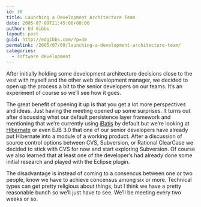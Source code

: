 ```yaml
---
id: 30
title: Launching a Development Architecture Team
date: 2005-07-09T21:45:00+00:00
author: Ed Gibbs
layout: post
guid: http://edgibbs.com/?p=30
permalink: /2005/07/09/launching-a-development-architecture-team/
categories:
  - software development
---
```

After initially holding some development architecture decisions close to the vest with myself and the other web development manager, we decided to open up the process a bit to the senior developers on our teams. It&#8217;s an experiment of course so we&#8217;ll see how it goes.

The great benefit of opening it up is that you get a lot more perspectives and ideas. Just having the meeting opened up some surprises. It turns out after discussing what our default persistence layer framework and mentioning that we&#8217;re currently using [iBatis](http://ibatis.apache.org/) by default but we&#8217;re looking at [Hibernate](http://www.hibernate.org/) or even EJB 3.0 that one of our senior developers have already put Hibernate into a module of a working product. After a discussion of source control options between CVS, Subversion, or Rational ClearCase we decided to stick with CVS for now and start exploring Subversion. Of course we also learned that at least one of the developer&#8217;s had already done some initial research and played with the Eclipse plugin.

The disadvantage is instead of coming to a consencus between one or two people, know we have to achieve concensus among six or more. Technical types can get pretty religious about things, but I think we have a pretty reasonable bunch so we&#8217;ll just have to see. We&#8217;ll be meeting every two weeks or so.